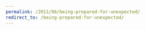 ```yaml
---
permalink: /2011/08/being-prepared-for-unexpected/
redirect_to: /being-prepared-for-unexpected/
---
```

